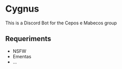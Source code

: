 # Cygnus

This is a Discord Bot for the Cepos e Mabecos group

## Requeriments

- NSFW
- Ementas
- ...